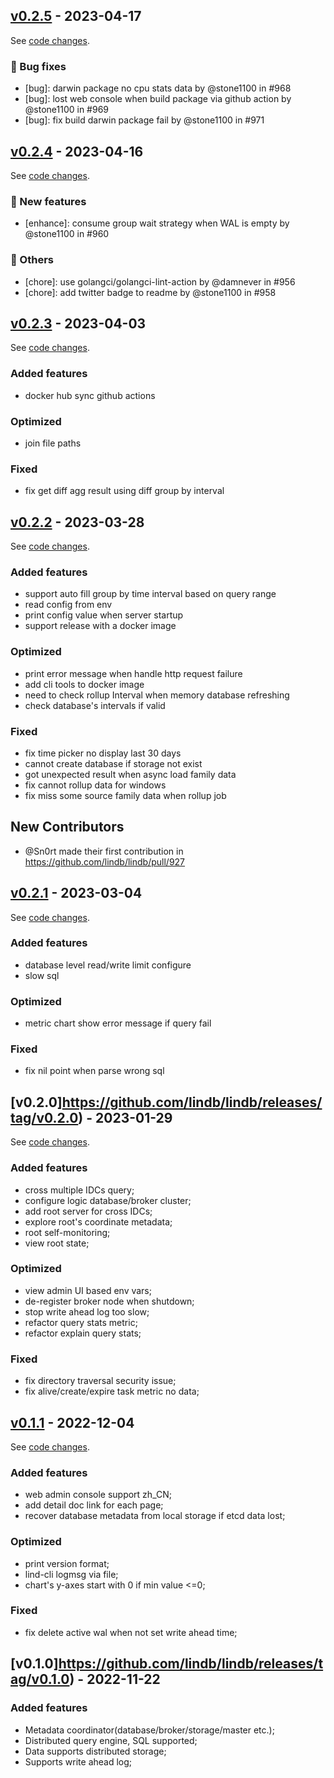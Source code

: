 ## [v0.2.5](https://github.com/lindb/lindb/releases/tag/v0.2.5) - 2023-04-17

See [code changes](https://github.com/lindb/lindb/compare/v0.2.4...v0.2.5).

### 🐛 Bug fixes

- [bug]: darwin package no cpu stats data by @stone1100 in #968
- [bug]: lost web console when build package via github action by @stone1100 in #969
- [bug]: fix build darwin package fail by @stone1100 in #971


## [v0.2.4](https://github.com/lindb/lindb/releases/tag/v0.2.4) - 2023-04-16

See [code changes](https://github.com/lindb/lindb/compare/v0.2.3...v0.2.4).

### 🚀 New features

- [enhance]: consume group wait strategy when WAL is empty by @stone1100 in #960

### 💬 Others

- [chore]: use golangci/golangci-lint-action by @damnever in #956
- [chore]: add twitter badge to readme by @stone1100 in #958


## [v0.2.3](https://github.com/lindb/lindb/releases/tag/v0.2.3) - 2023-04-03

See [code changes](https://github.com/lindb/lindb/compare/v0.2.2...v0.2.3).

### Added features

- docker hub sync github actions

### Optimized

- join file paths

### Fixed

- fix get diff agg result using diff group by interval

## [v0.2.2](https://github.com/lindb/lindb/releases/tag/v0.2.2) - 2023-03-28

See [code changes](https://github.com/lindb/lindb/compare/v0.2.1...v0.2.2).

### Added features

- support auto fill group by time interval based on query range  
- read config from env
- print config value when server startup
- support release with a docker image

### Optimized

- print error message when handle http request failure
- add cli tools to docker image
- need to check rollup Interval when memory database refreshing
- check database's intervals if valid

### Fixed

- fix time picker no display last 30 days
- cannot create database if storage not exist
- got unexpected result when async load family data
- fix cannot rollup data for windows
- fix miss some source family data when rollup job

## New Contributors

- @Sn0rt made their first contribution in https://github.com/lindb/lindb/pull/927

## [v0.2.1](https://github.com/lindb/lindb/releases/tag/v0.2.1) - 2023-03-04

See [code changes](https://github.com/lindb/lindb/compare/v0.2.0...v0.2.1).

### Added features

- database level read/write limit configure
- slow sql

### Optimized

- metric chart show error message if query fail

### Fixed

- fix nil point when parse wrong sql

## [v0.2.0]https://github.com/lindb/lindb/releases/tag/v0.2.0) - 2023-01-29

See [code changes](https://github.com/lindb/lindb/compare/v0.1.1...v0.2.0).

### Added features

- cross multiple IDCs query;
- configure logic database/broker cluster;
- add root server for cross IDCs;
- explore root's coordinate metadata;
- root self-monitoring;
- view root state;

### Optimized

- view admin UI based env vars;
- de-register broker node when shutdown;
- stop write ahead log too slow;
- refactor query stats metric;
- refactor explain query stats;

### Fixed

- fix directory traversal security issue;
- fix alive/create/expire task metric no data;

## [v0.1.1](https://github.com/lindb/lindb/releases/tag/v0.1.1) - 2022-12-04

See [code changes](https://github.com/lindb/lindb/compare/v0.1.0...v0.1.1).

### Added features

- web admin console support zh_CN;
- add detail doc link for each page;
- recover database metadata from local storage if etcd data lost;

### Optimized

- print version format;
- lind-cli logmsg via file;
- chart's y-axes start with 0 if min value <=0;

### Fixed

- fix delete active wal when not set write ahead time;

## [v0.1.0]https://github.com/lindb/lindb/releases/tag/v0.1.0) - 2022-11-22

### Added features

- Metadata coordinator(database/broker/storage/master etc.);
- Distributed query engine, SQL supported;
- Data supports distributed storage;
- Supports write ahead log;

